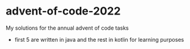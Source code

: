# advent-of-code-2022
My solutions for the annual advent of code tasks 
- first 5 are written in java and the rest in kotlin for learning purposes
